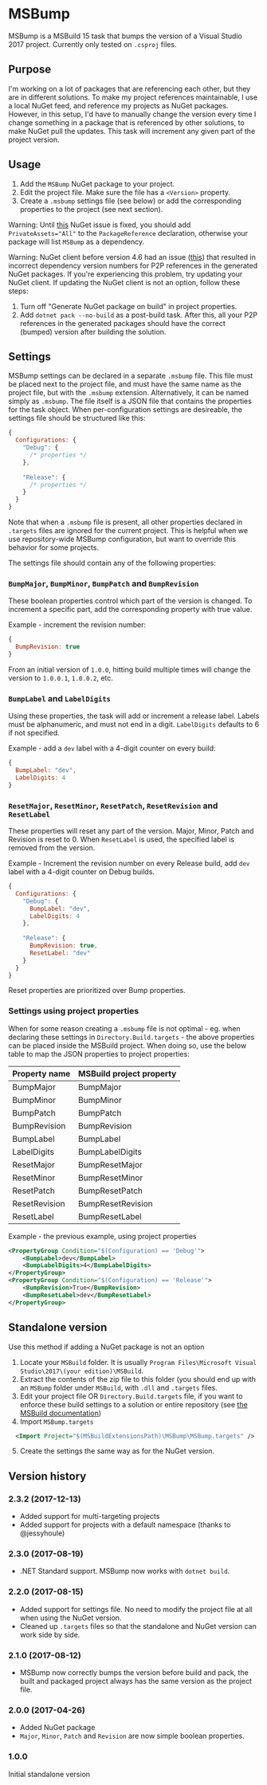 # MSBump
MSBump is a MSBuild 15 task that bumps the version of a Visual Studio 2017 project.
Currently only tested on `.csproj` files.

## Purpose

I'm working on a lot of packages that are referencing each other, but they are in different solutions.
To make my project references maintainable, I use a local NuGet feed, and reference my projects as NuGet packages.
However, in this setup, I'd have to manually change the version every time I change something in a package
that is referenced by other solutions, to make NuGet pull the updates. This task will increment any given
part of the project version.

## Usage

1. Add the `MSBump` NuGet package to your project.
2. Edit the project file. Make sure the file has a `<Version>` property.
3. Create a `.msbump` settings file (see below) or add the corresponding properties to the project (see next section).

Warning: Until [this](https://github.com/NuGet/Home/issues/4125) NuGet issue is fixed, you should add `PrivateAssets="All"` to the `PackageReference` declaration,
otherwise your package will list `MSBump` as a dependency.

Warning: NuGet client before version 4.6 had an issue ([this](https://github.com/NuGet/Home/issues/4790)) that resulted in incorrect
dependency version numbers for P2P references in the generated NuGet packages. If you're experiencing this problem, try updating your NuGet client.
If updating the NuGet client is not an option, follow these steps:
1. Turn off "Generate NuGet package on build" in project properties.
2. Add `dotnet pack --no-build` as a post-build task.
After this, all your P2P references in the generated packages should have the correct (bumped) version after building the solution.

## Settings

MSBump settings can be declared in a separate `.msbump` file.
This file must be placed next to the project file, and must have the same name as the project file, but with the `.msbump` extension. Alternatively, it can be named simply as `.msbump`.
The file itself is a JSON file that contains the properties for the task object. 
When per-configuration settings are desireable, the settings file should be structured like this:
```js
{
  Configurations: {
    "Debug": {
      /* properties */
    },
    
    "Release": {
      /* properties */
    }
  }
}
```

Note that when a `.msbump` file is present, all other properties declared in `.targets` files are ignored for the current project. This is helpful when we use repository-wide MSBump configuration, but want to override this behavior for some projects. 

The settings file should contain any of the following properties:

### `BumpMajor`, `BumpMinor`, `BumpPatch` and `BumpRevision`
These boolean properties control which part of the version is changed. 
To increment a specific part, add the corresponding property with true value.

Example - increment the revision number:
```js
{
  BumpRevision: true
}    
```
From an initial version of `1.0.0`, hitting build multiple times will change the version to `1.0.0.1`, `1.0.0.2`, etc.

### `BumpLabel` and `LabelDigits`
Using these properties, the task will add or increment a release label. Labels must be alphanumeric, and must not end in a digit. `LabelDigits` defaults to 6 if not specified.

Example - add a `dev` label with a 4-digit counter on every build:
```js
{
  BumpLabel: "dev",
  LabelDigits: 4
}
```

### `ResetMajor`, `ResetMinor`, `ResetPatch`, `ResetRevision` and `ResetLabel`

These properties will reset any part of the version. Major, Minor, Patch and Revision is reset to 0. When `ResetLabel` is used, the specified label is removed from the version.

Example - Increment the revision number on every Release build, add `dev` label with a 4-digit counter on Debug builds.
```js
{
  Configurations: {
    "Debug": {
      BumpLabel: "dev",
      LabelDigits: 4
    },
    
    "Release": {
      BumpRevision: true,
      ResetLabel: "dev"
    }
  }
}
```

Reset properties are prioritized over Bump properties.

### Settings using project properties

When for some reason creating a `.msbump` file is not optimal - eg. when declaring these settings in `Directory.Build.targets` - the above properties can be placed inside the MSBuild project.
When doing so, use the below table to map the JSON properties to project properties:

|Property name|MSBuild project property|
|-------------|--------------------------------|
|BumpMajor|BumpMajor|
|BumpMinor|BumpMinor|
|BumpPatch|BumpPatch|
|BumpRevision|BumpRevision|
|BumpLabel|BumpLabel|
|LabelDigits|BumpLabelDigits|
|ResetMajor|BumpResetMajor|
|ResetMinor|BumpResetMinor|
|ResetPatch|BumpResetPatch|
|ResetRevision|BumpResetRevision|
|ResetLabel|BumpResetLabel|

Example - the previous example, using project properties

```xml
<PropertyGroup Condition="$(Configuration) == 'Debug'">
	<BumpLabel>dev</BumpLabel>
	<BumpLabelDigits>4</BumpLabelDigits>
</PropertyGroup>
<PropertyGroup Condition="$(Configuration) == 'Release'">
	<BumpRevision>True</BumpRevision>
	<BumpResetLabel>dev</BumpResetLabel>
</PropertyGroup>
```


## Standalone version

Use this method if adding a NuGet package is not an option

1. Locate your `MSBuild` folder. It is usually `Program Files\Microsoft Visual Studio\2017\(your edition)\MSBuild`.
2. Extract the contents of the zip file to this folder (you should end up with an `MSBump` folder under `MSBuild`, with `.dll` and `.targets` files.
3. Edit your project file OR `Directory.Build.targets` file, if you want to enforce these build settings to a solution or entire repository (see [the MSBuild documentation](https://docs.microsoft.com/en-us/visualstudio/msbuild/what-s-new-in-msbuild-15-0))
4. Import `MSBump.targets`

```xml
  <Import Project="$(MSBuildExtensionsPath)\MSBump\MSBump.targets" />
```

5. Create the settings the same way as for the NuGet version.

## Version history

### 2.3.2 (2017-12-13)

* Added support for multi-targeting projects
* Added support for projects with a default namespace (thanks to @jessyhoule)

### 2.3.0 (2017-08-19)

* .NET Standard support. MSBump now works with `dotnet build`.

### 2.2.0 (2017-08-15)

* Added support for settings file. No need to modify the project file at all when using the NuGet version.
* Cleaned up `.targets` files so that the standalone and NuGet version can work side by side.


### 2.1.0 (2017-08-12)

* MSBump now correctly bumps the version before build and pack, the built and packaged project always has the same version as the project file.

### 2.0.0 (2017-04-26)

* Added NuGet package
* `Major`, `Minor`, `Patch` and `Revision` are now simple boolean properties.

### 1.0.0
Initial standalone version
